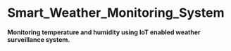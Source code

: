 # Smart_Weather_Monitoring_System
**Monitoring temperature and humidity using IoT enabled weather surveillance system.**

